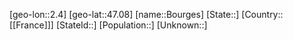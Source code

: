 ﻿---
location: [47.08,2.4]
type: City
tags:
- geo/City


SpocWebEntityId: 29299
isDeleted: false
confidential: public

---
[geo-lon::2.4]
[geo-lat::47.08]
[name::Bourges]
[State::]
[Country::[[France]]]
[StateId::]
[Population::]
[Unknown::]

